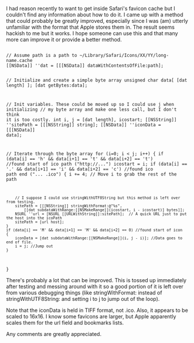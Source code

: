I had reason recently to want to get inside Safari's favicon cache but I couldn't find any information about how to do it.  I came up with a method that could probably be greatly improved, especially since I was (am) utterly unfamiliar with the format that Apple stores them in.  The result seems hackish to me but it works.  I hope someone can use this and that many more can improve it or provide a better method.

<code>
// Assume path is a path to ~/Library/Safari/Icons/XX/YY/long-name.cache
[[NSData]] ''dat = [[[NSData]] dataWithContentsOfFile:path];
	
// Initialize and create a simple byte array
unsigned char data[ [dat length] ];
[dat getBytes:data];

// Init variables.  These could be moved up so I could use j when initializing 
// my byte array and make one less call, but I don't think it is too costly.
int i, j = [dat length], icostart;
[[NSString]] ''sitePath = [[[NSString]] string];
[[NSData]] ''iconData = [[[NSData]] data];

// Iterate through the byte array
for (i=0; i < j; i++)
{
	if (data[i] == 'h' && data[i+1] == 't' && data[i+2] == 't') //found start of ico path ("http://...")
		icostart = i;
	if (data[i] == '.' && data[i+1] == 'i' && data[i+2] == 'c') //found ico path end ("... .ico")
	{
		i += 4; // Move i to grab the rest of the path

		// I suppose I could use stringWithUTF8String but this method is left over from testing.
		sitePath = [[[NSString]] stringWithFormat:@"%s", 
			[[dat subdataWithRange:[[NSMakeRange]](icostart, i - icostart)] bytes]];
		NSURL ''url = [NSURL [[URLWithString]]:sitePath];  // A quick URL just to put the host into the icoPath
		sitePath = [url host];
	}
	if (data[i] == 'M' && data[i+1] == 'M' && data[i+2] == 0) //found start of icon
	{
		iconData = [dat subdataWithRange:[[NSMakeRange]](i, j - i)]; //Data goes to end of file.
		i = j; //Jump out
	}	
}
</code>

There's probably a lot that can be improved.  This is tossed up immediately after testing and messing around with it so a good portion of it is left over from various debugging things (like stringWithFormat: instead of stringWithUTF8String: and setting i to j to jump out of the loop).

Note that the iconData is held in TIFF format, not .ico.  Also, it appears to be scaled to 16x16.  I know some favicons are larger, but Apple apparently scales them for the url field and bookmarks lists.

Any comments are greatly appreciated.